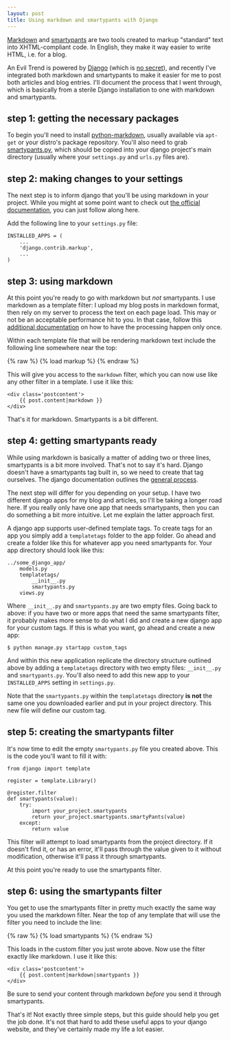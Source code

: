 ```yaml
---
layout: post
title: Using markdown and smartypants with Django
---
```


[Markdown][1] and [smartypants][2] are two tools created to markup
"standard" text into XHTML-compliant code. In English, they make it
way easier to write HTML, i.e. for a blog.

[1]: http://daringfireball.net/projects/markdown
[2]: http://daringfireball.net/projects/smartypants

An Evil Trend is powered by [Django][3] (which is [no secret][4]), and
recently I've integrated both markdown and smartypants to make it
easier for me to post both articles and blog entries. I'll document
the process that I went through, which is basically from a sterile
Django installation to one with markdown and smartypants.

[3]: http://www.djangoproject.com
[4]: http://aneviltrend.com/about

step 1: getting the necessary packages
--------------------------------------

To begin you'll need to install [python-markdown][5], usually
available via `apt-get` or your distro's package repository. You'll
also need to grab [smartypants.py][6], which should be copied into
your django project's main directory (usually where your `settings.py`
and `urls.py` files are).

[5]: http://www.freewisdom.org/projects/python-markdown
[6]: http://web.chad.org/projects/smartypants.py

step 2: making changes to your settings
---------------------------------------

The next step is to inform django that you'll be using markdown in
your project.  While you might at some point want to check out [the
official documentation][7], you can just follow along here.

[7]: http://www.djangoproject.com/documentation/add_ons/#markup

Add the following line to your `settings.py` file:

    INSTALLED_APPS = (
        ...
        'django.contrib.markup',
        ...
    )

step 3: using markdown
----------------------

At this point you're ready to go with markdown but *not*
smartypants. I use markdown as a template filter: I upload my blog
posts in markdown format, then rely on my server to process the text
on each page load. This may or not be an acceptable performance hit to
you. In that case, follow this [additional documentation][8] on how to
have the processing happen only once.

[8]: http://code.djangoproject.com/wiki/UsingMarkup

Within each template file that will be rendering markdown text include
the following line somewhere near the top:

{% raw %}
    {% load markup %}
{% endraw %}

This will give you access to the `markdown` filter, which you can now
use like any other filter in a template. I use it like this:

    <div class='postcontent'>
        {{ post.content|markdown }}
    </div>

That's it for markdown. Smartypants is a bit different.

step 4: getting smartypants ready
---------------------------------

While using markdown is basically a matter of adding two or three
lines, smartypants is a bit more involved. That's not to say it's
hard. Django doesn't have a smartypants tag built in, so we need to
create that tag ourselves. The django documentation outlines the
[general process][9].

[9]: http://www.djangoproject.com/documentation/templates_python/#extending-the-template-system

The next step will differ for you depending on your setup. I have two
different django apps for my blog and articles, so I'll be taking a
longer road here. If you really only have one app that needs
smartypants, then you can do something a bit more intuitive. Let me
explain the latter approach first.

A django app supports user-defined template tags. To create tags for
an app you simply add a `templatetags` folder to the app folder. Go
ahead and create a folder like this for whatever app you need
smartypants for. Your app directory should look like this:

    ../some_django_app/
        models.py
        templatetags/
            __init__.py
            smartypants.py
        views.py

Where `__init__.py` and `smartypants.py` are two empty files. Going
back to above: if you have two or more apps that need the same
smartypants filter, it probably makes more sense to do what I did and
create a new django app for your custom tags. If this is what you
want, go ahead and create a new app:

    $ python manage.py startapp custom_tags

And within this new application replicate the directory structure
outlined above by adding a `templatetags` directory with two empty
files: `__init__.py` and `smartypants.py`. You'll also need to add
this new app to your `INSTALLED_APPS` setting in `settings.py`.

Note that the `smartypants.py` within the `templatetags` directory
**is not** the same one you downloaded earlier and put in your project
directory. This new file will define our custom tag.

step 5: creating the smartypants filter
---------------------------------------

It's now time to edit the empty `smartypants.py` file you created
above. This is the code you'll want to fill it with:

    from django import template
    
    register = template.Library()
    
    @register.filter
    def smartypants(value):
        try:
            import your_project.smartypants
            return your_project.smartypants.smartyPants(value)
        except:
            return value

This filter will attempt to load smartypants from the project
directory. If it doesn't find it, or has an error, it'll pass through
the value given to it without modification, otherwise it'll pass it
through smartypants.

At this point you're ready to use the smartypants filter.

step 6: using the smartypants filter
------------------------------------

You get to use the smartypants filter in pretty much exactly the same
way you used the markdown filter. Near the top of any template that
will use the filter you need to include the line:

{% raw %}
    {% load smartypants %}
{% endraw %}

This loads in the custom filter you just wrote above. Now use the
filter exactly like markdown. I use it like this:

    <div class='postcontent'>
        {{ post.content|markdown|smartypants }}
    </div>

Be sure to send your content through markdown *before* you send it
through smartypants.

That's it! Not exactly three simple steps, but this guide should help
you get the job done. It's not that hard to add these useful apps to
your django website, and they've certainly made my life a lot easier.
